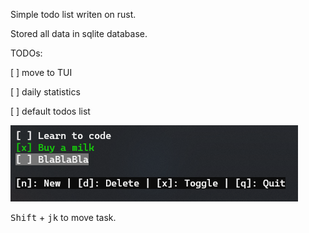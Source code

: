 Simple todo list writen on rust.

Stored all data in sqlite database.

TODOs:

[ ] move to TUI

[ ] daily statistics 

[ ] default todos list


![img.png](img.png)

<kbd>Shift</kbd> + <kbd>j</kbd><kbd>k</kbd> to move task.
